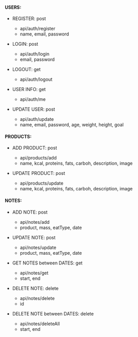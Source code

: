 #### USERS:
* REGISTER: post
  * api/auth/register
  * name, email, password
      
* LOGIN: post
  * api/auth/login
  * email, password

* LOGOUT: get
  * api/auth/logout

* USER INFO: get
  * api/auth/me

* UPDATE USER: post
  * api/auth/update
  * name, email, password, age, weight, height, goal

#### PRODUCTS:
* ADD PRODUCT: post
  * api/products/add
  * name, kcal, proteins, fats, carboh, description, image

*  UPDATE PRODUCT: post
   * api/products/update
   * name, kcal, proteins, fats, carboh, description, image

#### NOTES:
* ADD NOTE: post
  * api/notes/add
  * product, mass, eatType, date

* UPDATE NOTE: post
  * api/notes/update
  * product, mass, eatType, date

* GET NOTES between DATES: get
  * api/notes/get
  * start, end

* DELETE NOTE: delete
  * api/notes/delete
  * id
  
* DELETE NOTE between DATES: delete
  * api/notes/deleteAll
  * start, end
  
